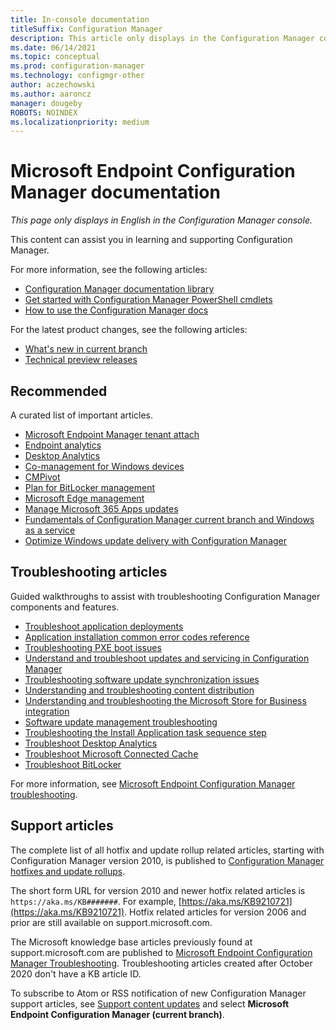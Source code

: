 ```yaml
---
title: In-console documentation
titleSuffix: Configuration Manager
description: This article only displays in the Configuration Manager console.
ms.date: 06/14/2021
ms.topic: conceptual
ms.prod: configuration-manager
ms.technology: configmgr-other
author: aczechowski
ms.author: aaroncz
manager: dougeby
ROBOTS: NOINDEX
ms.localizationpriority: medium
---
```


<!-- 
- Feature 1357546
- This page displays in-console, under the Community workspace, Documentation node.
- Don't use any relative links; must be full https://docs.microsoft.com and language neutral

All docs.ms links should include `?WT.mc_id=configmgr-console` campaign ID at the end for tracking links from the console.
-->

# Microsoft Endpoint Configuration Manager documentation

*This page only displays in English in the Configuration Manager console.*

This content can assist you in learning and supporting Configuration Manager.

For more information, see the following articles:

- [Configuration Manager documentation library](https://docs.microsoft.com/mem/configmgr?WT.mc_id=configmgr-console)
- [Get started with Configuration Manager PowerShell cmdlets](https://docs.microsoft.com/powershell/sccm/overview?WT.mc_id=configmgr-console)
- [How to use the Configuration Manager docs](https://docs.microsoft.com/mem/use-docs?WT.mc_id=configmgr-console)

For the latest product changes, see the following articles:<!-- 8625956 -->

- [What's new in current branch](https://docs.microsoft.com/mem/configmgr/core/plan-design/changes/whats-new-incremental-versions#whats-new-in-configuration-manager-incremental-versions?WT.mc_id=configmgr-console)
- [Technical preview releases](https://docs.microsoft.com/mem/configmgr/core/get-started/technical-preview?WT.mc_id=configmgr-console)

## Recommended

A curated list of important articles.

- [Microsoft Endpoint Manager tenant attach](https://docs.microsoft.com/mem/configmgr/tenant-attach/?WT.mc_id=configmgr-console)
- [Endpoint analytics](https://docs.microsoft.com/mem/analytics/?WT.mc_id=configmgr-console)
- [Desktop Analytics](https://docs.microsoft.com/mem/configmgr/desktop-analytics/?WT.mc_id=configmgr-console)
- [Co-management for Windows devices](https://docs.microsoft.com/mem/configmgr/comanage/?WT.mc_id=configmgr-console)
- [CMPivot](https://docs.microsoft.com/mem/configmgr/core/servers/manage/cmpivot?WT.mc_id=configmgr-console)
- [Plan for BitLocker management](https://docs.microsoft.com/mem/configmgr/protect/plan-design/bitlocker-management?WT.mc_id=configmgr-console)
- [Microsoft Edge management](https://docs.microsoft.com/mem/configmgr/apps/deploy-use/deploy-edge?WT.mc_id=configmgr-console)
- [Manage Microsoft 365 Apps updates](https://docs.microsoft.com/mem/configmgr/sum/deploy-use/manage-office-365-proplus-updates?WT.mc_id=configmgr-console)
- [Fundamentals of Configuration Manager current branch and Windows as a service](https://docs.microsoft.com/mem/configmgr/core/understand/configuration-manager-and-windows-as-service?WT.mc_id=configmgr-console)
- [Optimize Windows update delivery with Configuration Manager](https://docs.microsoft.com/mem/configmgr/sum/deploy-use/optimize-windows-10-update-delivery?WT.mc_id=configmgr-console)

## Troubleshooting articles

Guided walkthroughs to assist with troubleshooting Configuration Manager components and features.

- [Troubleshoot application deployments](https://docs.microsoft.com/mem/configmgr/apps/understand/app-deployment-technical-reference?WT.mc_id=configmgr-console)
- [Application installation common error codes reference](https://docs.microsoft.com/mem/configmgr/tenant-attach/app-install-error-reference?WT.mc_id=configmgr-console)
- [Troubleshooting PXE boot issues](https://docs.microsoft.com/troubleshoot/mem/configmgr/troubleshoot-pxe-boot-issues)
- [Understand and troubleshoot updates and servicing in Configuration Manager](https://docs.microsoft.com/troubleshoot/mem/configmgr/understand-troubleshoot-updates-servicing)
- [Troubleshooting software update synchronization issues](https://docs.microsoft.com/troubleshoot/mem/configmgr/troubleshoot-software-update-synchronization)
- [Understanding and troubleshooting content distribution](https://docs.microsoft.com/troubleshoot/mem/configmgr/content-distribution-introduction)
- [Understanding and troubleshooting the Microsoft Store for Business integration](https://docs.microsoft.com/mem/configmgr/apps/deploy-use/troubleshoot-microsoft-store-for-business-integration?WT.mc_id=configmgr-console)
- [Software update management troubleshooting](https://docs.microsoft.com/troubleshoot/mem/configmgr/troubleshoot-software-update-management)
- [Troubleshooting the Install Application task sequence step](https://docs.microsoft.com/troubleshoot/mem/configmgr/troubleshoot-install-application-step)
- [Troubleshoot Desktop Analytics](https://docs.microsoft.com/mem/configmgr/desktop-analytics/troubleshooting?WT.mc_id=configmgr-console)
- [Troubleshoot Microsoft Connected Cache](https://docs.microsoft.com/mem/configmgr/core/servers/deploy/configure/troubleshoot-microsoft-connected-cache?WT.mc_id=configmgr-console)
- [Troubleshoot BitLocker](https://docs.microsoft.com/mem/configmgr/protect/tech-ref/bitlocker/troubleshoot?WT.mc_id=configmgr-console)

For more information, see [Microsoft Endpoint Configuration Manager troubleshooting](https://docs.microsoft.com/troubleshoot/mem/configmgr/welcome-configuration-manager).

## Support articles

The complete list of all hotfix and update rollup related articles, starting with Configuration Manager version 2010, is published to [Configuration Manager hotfixes and update rollups](https://docs.microsoft.com/mem/configmgr/hotfix?WT.mc_id=configmgr-console).

The short form URL for version 2010 and newer hotfix related articles is `https://aka.ms/KB#######`. For example, [https://aka.ms/KB9210721](https://aka.ms/KB9210721).
Hotfix related articles for version 2006 and prior are still available on support.microsoft.com.

The Microsoft knowledge base articles previously found at support.microsoft.com are published to [Microsoft Endpoint Configuration Manager Troubleshooting](https://docs.microsoft.com/troubleshoot/mem/configmgr/welcome-configuration-manager). Troubleshooting articles created after October 2020 don't have a KB article ID.

To subscribe to Atom or RSS notification of new Configuration Manager support articles, see [Support content updates](https://support.microsoft.com/help/4089498/) and select **Microsoft Endpoint Configuration Manager (current branch)**.